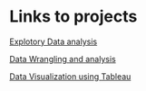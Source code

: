 # Links to projects


[Explotory Data analysis](https://github.com/JoeyL6/Explotory_Data_Analysis_With_R)

[Data Wrangling and analysis](https://github.com/JoeyL6/Twitter_Data_Analaysis)

[Data Visualization using Tableau](https://github.com/JoeyL6/Data_Visualization)
